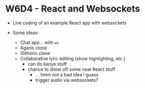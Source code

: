 W6D4 - React and Websockets
===========================

- Live coding of an example React app with websockets

- Some ideas:
    - Chat app... with `ws`
    - Agario clone
    - Slitherio clone
    - Collaborative lyric editing (show highlighting, etc.)
        - can do kanye stuff
        - chance to show off some neat React stuff
            - ... hmm not a bad idea I guess
            - trigger audio via websockets?